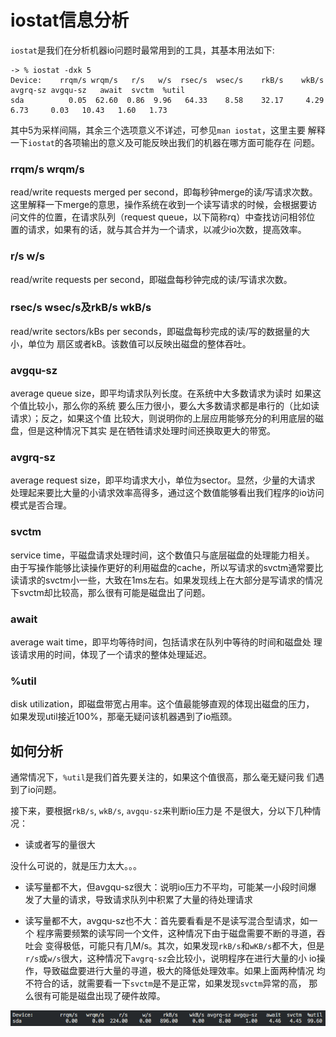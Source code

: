 # iostat信息分析

`iostat`是我们在分析机器io问题时最常用到的工具，其基本用法如下:

```shell
-> % iostat -dxk 5
Device:    rrqm/s wrqm/s   r/s   w/s  rsec/s  wsec/s    rkB/s    wkB/s avgrq-sz avgqu-sz   await  svctm  %util
sda          0.05  62.60  0.86  9.96   64.33    8.58    32.17     4.29     6.73     0.03   10.43   1.60   1.73
```

其中5为采样间隔，其余三个选项意义不详述，可参见`man iostat`，这里主要
解释一下`iostat`的各项输出的意义及可能反映出我们的机器在哪方面可能存在
问题。

### rrqm/s wrqm/s

read/write requests merged per second，即每秒钟merge的读/写请求次数。
这里解释一下merge的意思，操作系统在收到一个读写请求的时候，会根据要访
问文件的位置，在请求队列（request queue，以下简称rq）中查找访问相邻位
置的请求，如果有的话，就与其合并为一个请求，以减少io次数，提高效率。

### r/s w/s

read/write requests per second，即磁盘每秒钟完成的读/写请求次数。

### rsec/s wsec/s及rkB/s wkB/s

read/write sectors/kBs per seconds，即磁盘每秒完成的读/写的数据量的大小，单位为
扇区或者kB。该数值可以反映出磁盘的整体吞吐。

### avgqu-sz

average queue size，即平均请求队列长度。在系统中大多数请求为读时
如果这个值比较小，那么你的系统
要么压力很小，要么大多数请求都是串行的（比如读请求）；反之，如果这个值
比较大，则说明你的上层应用能够充分的利用底层的磁盘，但是这种情况下其实
是在牺牲请求处理时间还换取更大的带宽。

### avgrq-sz

average request size，即平均请求大小，单位为sector。显然，少量的大请求
处理起来要比大量的小请求效率高得多，通过这个数值能够看出我们程序的io访问
模式是否合理。

### svctm

service time，平磁盘请求处理时间，这个数值只与底层磁盘的处理能力相关。
由于写操作能够比读操作更好的利用磁盘的cache，所以写请求的svctm通常要比
读请求的svctm小一些，大致在1ms左右。如果发现线上在大部分是写请求的情况
下svctm却比较高，那么很有可能是磁盘出了问题。

### await

average wait time，即平均等待时间，包括请求在队列中等待的时间和磁盘处
理该请求用的时间，体现了一个请求的整体处理延迟。

### %util

disk utilization，即磁盘带宽占用率。这个值最能够直观的体现出磁盘的压力，
如果发现util接近100%，那毫无疑问该机器遇到了io瓶颈。

## 如何分析

通常情况下，`%util`是我们首先要关注的，如果这个值很高，那么毫无疑问我
们遇到了io问题。

接下来，要根据`rkB/s`, `wkB/s`, `avgqu-sz`来判断io压力是
不是很大，分以下几种情况：

* 读或者写的量很大

没什么可说的，就是压力太大。。。

*  读写量都不大，但avgqu-sz很大：说明io压力不平均，可能某一小段时间爆
发了大量的请求，导致请求队列中积累了大量的待处理请求

* 读写量都不大，avgqu-sz也不大：首先要看看是不是读写混合型请求，如一个
程序需要频繁的读写同一个文件，这种情况下由于磁盘需要不断的寻道，吞吐会
变得极低，可能只有几M/s。其次，如果发现`rkB/s`和`wKB/s`都不大，但是
`r/s`或`w/s`很大，这种情况下`avgrq-sz`会比较小，说明程序在进行大量的小
io操作，导致磁盘要进行大量的寻道，极大的降低处理效率。如果上面两种情况
均不符合的话，就需要看一下`svctm`是不是正常，如果发现`svctm`异常的高，
那么很有可能是磁盘出现了硬件故障。


![](random_read.png)
